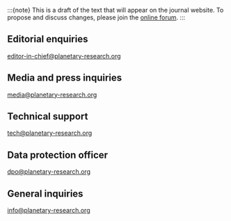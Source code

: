 :::{note}
This is a draft of the text that will appear on the journal website. To propose and discuss changes, please join the [online forum](#forum).
:::

## Editorial enquiries
[editor-in-chief@planetary-research.org](mailto:editor-in-chief@planetary-research.org)

## Media and press inquiries
[media@planetary-research.org](mailto:media@planetary-research.org)

## Technical support
[tech@planetary-research.org](mailto:tech@planetary-research.org)

## Data protection officer
[dpo@planetary-research.org](mailto:dpo@planetary-research.org)

## General inquiries
[info@planetary-research.org](mailto:info@planetary-research.org)
